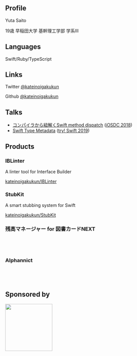## Profile

Yuta Saito

19歳 早稲田大学 基幹理工学部 学系Ⅲ

## Languages

Swift/Ruby/TypeScript

## Links

Twitter [@kateinoigakukun](https://twitter.com/kateinoigakukun)

Github [@kateinoigakukun](https://github.com/kateinoigakukun)


## Talks

- [コンパイラから紐解くSwift method dispatch](https://speakerdeck.com/kateinoigakukun/konpairakaraniu-jie-kuswift-method-dispatch-1) ([iOSDC 2018](https://fortee.jp/iosdc-japan-2018/proposal/1056b7c9-d1ab-4c66-b6a7-e37254b969ee))
- [Swift Type Metadata](https://speakerdeck.com/kateinoigakukun/swift-type-metadata) ([try! Swift 2019](https://www.tryswift.co/events/2019/tokyo/jp/#metadata))



## Products

### IBLinter

A linter tool for Interface Builder

[kateinoigakukun/IBLinter](https://github.com/kateinoigakukun/IBLinter)
 
### StubKit

A smart stubbing system for Swift

[kateinoigakukun/StubKit](https://github.com/kateinoigakukun/StubKit)

### 残高マネージャー for 図書カードNEXT

<a href="https://itunes.apple.com/us/app/can-gaomaneja-for-tu-shukadonext/id1198097091?mt=8" style="display:inline-block;overflow:hidden;background:url(//linkmaker.itunes.apple.com/assets/shared/badges/ja-jp/appstore-lrg.svg) no-repeat;width:135px;height:40px;background-size:contain;"></a>


### Alphannict

<a href="https://itunes.apple.com/us/app/alphannict/id1200301433?mt=8" style="display:inline-block;overflow:hidden;background:url(//linkmaker.itunes.apple.com/assets/shared/badges/ja-jp/appstore-lrg.svg) no-repeat;width:135px;height:40px;background-size:contain;"></a>

## Sponsored by

<a href=https://www.macstadium.com><img src=https://uploads-ssl.webflow.com/5ac3c046c82724970fc60918/5c019d917bba312af7553b49_MacStadium-developerlogo.png width=150px /></a>
